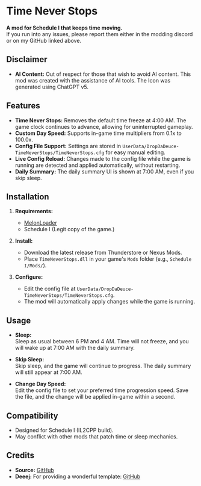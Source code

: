 # Time Never Stops

**A mod for Schedule I that keeps time moving.**  
If you run into any issues, please report them either in the modding discord or on my GitHub linked above.

## Disclaimer
- **AI Content:** Out of respect for those that wish to avoid AI content. This mod was created with the assistance of AI tools. The Icon was generated using ChatGPT v5.

## Features

- **Time Never Stops:** Removes the default time freeze at 4:00 AM. The game clock continues to advance, allowing for uninterrupted gameplay.
- **Custom Day Speed:** Supports in-game time multipliers from 0.1x to 100.0x.
- **Config File Support:** Settings are stored in `UserData/DropDaDeuce-TimeNeverStops/TimeNeverStops.cfg` for easy manual editing.
- **Live Config Reload:** Changes made to the config file while the game is running are detected and applied automatically, without restarting.
- **Daily Summary:** The daily summary UI is shown at 7:00 AM, even if you skip sleep.

## Installation

1. **Requirements:**  
   - [MelonLoader](https://github.com/LavaGang/MelonLoader/releases)  
   - Schedule I (Legit copy of the game.)

2. **Install:**  
   - Download the latest release from Thunderstore or Nexus Mods.  
   - Place `TimeNeverStops.dll` in your game's `Mods` folder (e.g., `Schedule I/Mods/`).

3. **Configure:**  
   - Edit the config file at `UserData/DropDaDeuce-TimeNeverStops/TimeNeverStops.cfg`.  
   - The mod will automatically apply changes while the game is running.

## Usage

- **Sleep:**  
  Sleep as usual between 6 PM and 4 AM. Time will not freeze, and you will wake up at 7:00 AM with the daily summary.

- **Skip Sleep:**  
  Skip sleep, and the game will continue to progress. The daily summary will still appear at 7:00 AM.

- **Change Day Speed:**  
  Edit the config file to set your preferred time progression speed. Save the file, and the change will be applied in-game within a second.

## Compatibility

- Designed for Schedule I (IL2CPP build).  
- May conflict with other mods that patch time or sleep mechanics.

## Credits
- **Source:** [GitHub](https://github.com/DropDaDeuce/Time-Never-Stops)  
- **Deeej:** For providing a wonderful template: [GitHub](https://github.com/weedeej/S1MONO_IL2CPP_Template)